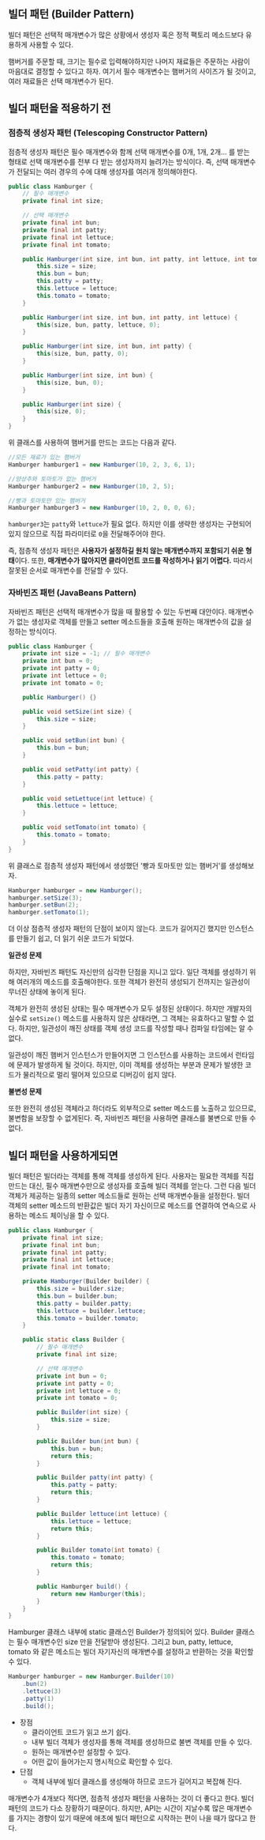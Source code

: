 ## 빌더 패턴 (Builder Pattern)

빌더 패턴은 선택적 매개변수가 많은 상황에서 생성자 혹은 정적 팩토리 메소드보다 유용하게 사용할 수 있다.

햄버거를 주문할 때, 크기는 필수로 입력해야하지만 나머지 재료들은 주문하는 사람이 마음대로 결정할 수 있다고 하자. 여기서 필수 매개변수는 햄버거의 사이즈가 될 것이고, 여러 재료들은 선택 매개변수가 된다.

## 빌더 패턴을 적용하기 전

### 점층적 생성자 패턴 (Telescoping Constructor Pattern)

점층적 생성자 패턴은 필수 매개변수와 함께 선택 매개변수를 0개, 1개, 2개... 를 받는 형태로 선택 매개변수를 전부 다 받는 생성자까지 늘려가는 방식이다. 즉, 선택 매개변수가 전달되는 여러 경우의 수에 대해 생성자를 여러개 정의해야한다. 

```java
public class Hamburger {
    // 필수 매개변수
    private final int size;

    // 선택 매개변수
    private final int bun;
    private final int patty;
    private final int lettuce;
    private final int tomato;

    public Hamburger(int size, int bun, int patty, int lettuce, int tomato) {
        this.size = size;
        this.bun = bun;
        this.patty = patty;
        this.lettuce = lettuce;
        this.tomato = tomato;
    }

    public Hamburger(int size, int bun, int patty, int lettuce) {
        this(size, bun, patty, lettuce, 0);
    }

    public Hamburger(int size, int bun, int patty) {
        this(size, bun, patty, 0);
    }

    public Hamburger(int size, int bun) {
        this(size, bun, 0);
    }

    public Hamburger(int size) {
        this(size, 0);
    }
}
```

위 클래스를 사용하여 햄버거를 만드는 코드는 다음과 같다.

```java
//모든 재료가 있는 햄버거
Hamburger hamburger1 = new Hamburger(10, 2, 3, 6, 1);

//양상추와 토마토가 없는 햄버거
Hamburger hamburger2 = new Hamburger(10, 2, 5);

//빵과 토마토만 있는 햄버거
Hamburger hamburger3 = new Hamburger(10, 2, 0, 0, 6);
```

`hamburger3`는 `patty`와 `lettuce`가 필요 없다. 하지만 이를 생략한 생성자는 구현되어 있지 않으므로 직접 파라미터로 `0`을 전달해주어야 한다.

즉, 점층적 생성자 패턴은 **사용자가 설정하길 원치 않는 매개변수까지 포함되기 쉬운 형태**이다. 또한, **매개변수가 많아지면 클라이언트 코드를 작성하거나 읽기 어렵다.** 따라서 잘못된 순서로 매개변수를 전달할 수 있다. 

### 자바빈즈 패턴 (JavaBeans Pattern)

자바빈즈 패턴은 선택적 매개변수가 많을 때 활용할 수 있는 두번째 대안이다. 매개변수가 없는 생성자로 객체를 만들고 setter 메소드들을 호출해 원하는 매개변수의 값을 설정하는 방식이다.

```java
public class Hamburger {
    private int size = -1; // 필수 매개변수
    private int bun = 0;
    private int patty = 0;
    private int lettuce = 0;
    private int tomato = 0;

    public Hamburger() {}

    public void setSize(int size) {
        this.size = size;
    }

    public void setBun(int bun) {
        this.bun = bun;
    }

    public void setPatty(int patty) {
        this.patty = patty;
    }

    public void setLettuce(int lettuce) {
        this.lettuce = lettuce;
    }

    public void setTomato(int tomato) {
        this.tomato = tomato;
    }
}
```

위 클래스로 점층적 생성자 패턴에서 생성했던 '빵과 토마토만 있는 햄버거'를 생성해보자.

```java
Hamburger hamburger = new Hamburger();
hamburger.setSize(3);
hamburger.setBun(2);
hamburger.setTomato(1);
```

더 이상 점층적 생성자 패턴의 단점이 보이지 않는다. 코드가 길어지긴 했지만 인스턴스를 만들기 쉽고, 더 읽기 쉬운 코드가 되었다.

**일관성 문제**

하지만, 자바빈즈 패턴도 자신만의 심각한 단점을 지니고 있다. 일단 객체를 생성하기 위해 여러개의 메소드를 호출해야한다. 또한 객체가 완전히 생성되기 전까지는 일관성이 무너진 상태에 놓이게 된다.

객체가 완전히 생성된 상태는 필수 매개변수가 모두 설정된 상태이다. 하지만 개발자의 실수로 `setSize()` 메소드를 사용하지 않은 상태라면, 그 객체는 유효하다고 말할 수 없다. 하지만, 일관성이 깨진 상태를 객체 생성 코드를 작성할 때나 컴파일 타임에는 알 수 없다.

일관성이 깨진 햄버거 인스턴스가 만들어지면 그 인스턴스를 사용하는 코드에서 런타임에 문제가 발생하게 될 것이다. 하지만, 이미 객체를 생성하는 부분과 문제가 발생한 코드가 물리적으로 멀리 떨어져 있으므로 디버깅이 쉽지 않다.

**불변성 문제**

또한 완전히 생성된 객체라고 하더라도 외부적으로 setter 메소드를 노출하고 있으므로, 불변함을 보장할 수 없게된다. 즉, 자바빈즈 패턴을 사용하면 클래스를 불변으로 만들 수 없다.

## 빌더 패턴을 사용하게되면

빌더 패턴은 빌더라는 객체를 통해 객체를 생성하게 된다. 사용자는 필요한 객체를 직접 만드는 대신, 필수 매개변수만으로 생성자를 호출해 빌더 객체를 얻는다. 그런 다음 빌더 객체가 제공하는 일종의 setter 메소드들로 원하는 선택 매개변수들을 설정한다. 빌더 객체의 setter 메소드의 반환값은 빌더 자기 자신이므로 메소드를 연결하여 연속으로 사용하는 메소드 체이닝을 할 수 있다.

```java
public class Hamburger {
    private final int size;
    private final int bun;
    private final int patty;
    private final int lettuce;
    private final int tomato;

    private Hamburger(Builder builder) {
        this.size = builder.size;
        this.bun = builder.bun;
        this.patty = builder.patty;
        this.lettuce = builder.lettuce;
        this.tomato = builder.tomato;
    }

    public static class Builder {
        // 필수 매개변수
        private final int size;

        // 선택 매개변수
        private int bun = 0;
        private int patty = 0;
        private int lettuce = 0;
        private int tomato = 0;

        public Builder(int size) {
            this.size = size;
        }

        public Builder bun(int bun) {
            this.bun = bun;
            return this;
        }

        public Builder patty(int patty) {
            this.patty = patty;
            return this;
        }

        public Builder lettuce(int lettuce) {
            this.lettuce = lettuce;
            return this;
        }

        public Builder tomato(int tomato) {
            this.tomato = tomato;
            return this;
        }

        public Hamburger build() {
            return new Hamburger(this);
        }
    }
}
```

Hamburger 클래스 내부에 static 클래스인 Builder가 정의되어 있다. Builder 클래스는 필수 매개변수인 size 만을 전달받아 생성된다. 그리고 bun, patty, lettuce, tomato 와 같은 메소드는 빌더 자기자신의 매개변수를 설정하고 반환하는 것을 확인할 수 있다.

```java
Hamburger hamburger = new Hamburger.Builder(10)
    .bun(2)
    .lettuce(3)
    .patty(1)
    .build();
```

- 장점
    - 클라이언트 코드가 읽고 쓰기 쉽다.
    - 내부 빌더 객체가 생성자를 통해 객체를 생성하므로 불변 객체를 만들 수 있다.
    - 원하는 매개변수만 설정할 수 있다.
    - 어떤 값이 들어가는지 명시적으로 확인할 수 있다.
- 단점
    - 객체 내부에 빌더 클래스를 생성해야 하므로 코드가 길어지고 복잡해 진다.

매개변수가 4개보다 적다면, 점층적 생성자 패턴을 사용하는 것이 더 좋다고 한다. 빌더 패턴의 코드가 다소 장황하기 때문이다. 하지만, API는 시간이 지날수록 많은 매개변수를 가지는 경향이 있기 때문에 애초에 빌더 패턴으로 시작하는 편이 나을 때가 많다고 한다.

